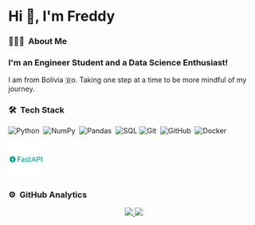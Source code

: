 <h1>Hi 👋, I'm Freddy</h1>

### 👨🏻‍💻 &nbsp;About Me
### I'm an Engineer Student and a Data Science Enthusiast!

I am from Bolivia 🇧o.
Taking one step at a time to be more mindful of my journey.


<!---
- 🔭 I’m currently working on **AI Powered Chat Engine using 🤗 Pre-trained Transformer Models to Generate Human-like Text**
- 🌱 I’m currently learning everything about **Large Language Modeling (GPT-3/ OPT), ML, NLP & Reinforcement Learning**
- 💬 Ask me about anything if my works featured in my repositories interest you
- 📫 How to reach me: reach me via my **Email**
- 💻 Goals: Learn more technological stacks and improve my overall skills
- 🧡 I believe in **Open Source**

💡 &nbsp; I'm a software developer and researcher at  working on production of trading applications using . \
💻 &nbsp;I'm currently performing research in the field of multimodal detection of human be.\
🎓&nbsp;I graduated  (B.Tech, Computer Science and Engineering, Batch of 2021).\
🌱 &nbsp;I'm on track for learning more about Artificial Intelligence, and Computer Vision.\
✍️ &nbsp;In my free time, I play guitar, football and pursue writing as my hobbies.\
💬 &nbsp;Feel free to reach out to me for general consulting, or discussions on the aforementioned topics!\
✉️ &nbsp;You can email me at . I'll try to respond as soon as possible!\
📄 &nbsp;You can check my [Resume](https://drive) for more details about work experience.

<p align="center">
  <img style="float: center;" src="https://camo.githubusercontent.com/ec0df7b334d15078e980be8f26f35f1bd6f004eaa4a121db42fed361360c1817/68747470733a2f2f6d656469612e67697068792e636f6d2f6d656469612f4c6e516a7057614f4e386e68723231764e572f67697068792e676966" width="85" height="82"></br>
<span style="color:#ff6666">I love meeting and knowing new people. Lets connect and discuss ideas ~ 🤓</span></img>
</p>
-->

### 🛠 &nbsp;Tech Stack

![Python](https://img.shields.io/badge/-Python-05122A?style=flat&logo=python)&nbsp;
![NumPy](https://img.shields.io/badge/numpy%20-%23013243.svg?&style=flat&logo=numpy&logoColor=white)&nbsp;
![Pandas](https://img.shields.io/badge/pandas%20-%23150458.svg?&style=flat&logo=pandas&logoColor=white)&nbsp;
![SQL](https://img.shields.io/badge/-SQL-000000?style=flat&logo=MySQL)
![Git](https://img.shields.io/badge/-Git-05122A?style=flat&logo=git)&nbsp;
![GitHub](https://img.shields.io/badge/-GitHub-05122A?style=flat&logo=github)&nbsp;
![Docker](https://img.shields.io/badge/-Docker-000?&logo=Docker)
<!---![TensorFlow](https://img.shields.io/badge/-TensorFlow-000?&logo=TensorFlow)-->

<div>
  <img src="https://github.com/devicons/devicon/blob/master/icons/fastapi/fastapi-original-wordmark.svg" title="Java" alt="Java" width="70" height="70"/>&nbsp;
</div>

<!---
### 📝 **Certifications**

* Applied Machine Learning in Python@[Coursera]()
* Machine learnign A-Z@ Coursera
* Pithon for datascience @ Coursera
 -->
### ⚙️ &nbsp;GitHub Analytics

<p align="center">
<a href="https://github.com/freddxvill">
  <img height="170em" src="https://github-readme-stats-eight-theta.vercel.app/api?username=freddxvill&show_icons=true&count_private=true&theme=algolia&include_all_commits=true&hide_border=true&hide=contribs&bg_color=00000000"/>
  <img height="170em" src="https://github-readme-stats-eight-theta.vercel.app/api/top-langs/?username=freddxvill&layout=compact&hide_border=true&bg_color=00000000&langs_count=8&theme=algolia"/>
</a>
</p>




